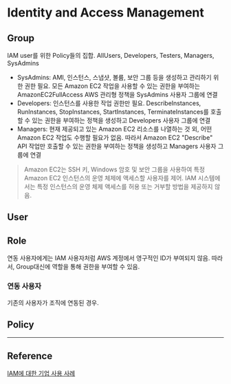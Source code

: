 # Identity and Access Management

## Group

IAM user를 위한 Policy들의 집합.
AllUsers, Developers, Testers, Managers, SysAdmins

- SysAdmins: AMI, 인스턴스, 스냅샷, 볼륨, 보안 그룹 등을 생성하고 관리하기 위한 권한 필요. 모든 Amazon EC2 작업을 사용할 수 있는 권한을 부여하는 AmazonEC2FullAccess AWS 관리형 정책을 SysAdmins 사용자 그룹에 연결
- Developers: 인스턴스를 사용한 작업 권한만 필요. DescribeInstances, RunInstances, StopInstances, StartInstances, TerminateInstances를 호출할 수 있는 권한을 부여하는 정책을 생성하고 Developers 사용자 그룹에 연결
- Managers: 현재 제공되고 있는 Amazon EC2 리소스를 나열하는 것 외, 어떤 Amazon EC2 작업도 수행할 필요가 없음. 따라서 Amazon EC2 "Describe" API 작업만 호출할 수 있는 권한을 부여하는 정책을 생성하고 Managers 사용자 그룹에 연결

> Amazon EC2는 SSH 키, Windows 암호 및 보안 그룹을 사용하여 특정 Amazon EC2 인스턴스의 운영 체제에 액세스할 사용자를 제어. IAM 시스템에서는 특정 인스턴스의 운영 체제 액세스를 허용 또는 거부할 방법을 제공하지 않음.

## User

## Role

연동 사용자에게는 IAM 사용자처럼 AWS 계정에서 영구적인 ID가 부여되지 않음. 따라서, Group대신에 역할을 통해 권한을 부여할 수 있음.

### 연동 사용자

기존의 사용자가 조직에 연동된 경우.

## Policy

---

## Reference

[IAM에 대한 기업 사용 사례](https://docs.aws.amazon.com/ko_kr/IAM/latest/UserGuide/IAM_UseCases.html)
